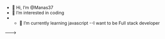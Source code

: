- 👋 Hi, I’m @Manas37
- 👀 I’m interested in coding
- - 🌱 I’m currently learning javascript
--I want to be Full stack developer

--->
